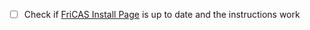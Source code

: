 - [ ] Check if [FriCAS Install Page](https://fricas.github.io/install.html) is up to date and the instructions work

